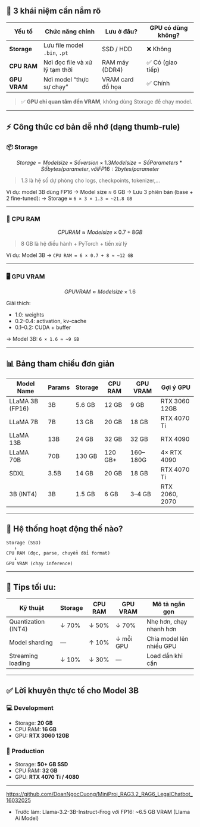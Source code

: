 
## 🧠 **3 khái niệm cần nắm rõ**

| Yếu tố       | Chức năng chính                | Lưu ở đâu?       | GPU có dùng không? |
| ------------ | ------------------------------ | ---------------- | ------------------ |
| **Storage**  | Lưu file model `.bin`, `.pt`   | SSD / HDD        | ❌ Không            |
| **CPU RAM**  | Nơi đọc file và xử lý tạm thời | RAM máy (DDR4)   | ✅ Có (giao tiếp)   |
| **GPU VRAM** | Nơi model “thực sự chạy”       | VRAM card đồ họa | ✅ Chính            |

> ✅ **GPU chỉ quan tâm đến VRAM**, không dùng Storage để chạy model.

---

## ⚡ Công thức cơ bản dễ nhớ (dạng thumb-rule)

### 📦 Storage

```math
Storage = Model size × Số version × 1.3 
Model size = Số Parameters * Số bytes/parameter, với FP16: 2 bytes/parameter
```

> 1.3 là hệ số dự phòng cho logs, checkpoints, tokenizer,...

Ví dụ: model 3B dùng FP16
→ Model size ≈ 6 GB
→ Lưu 3 phiên bản (base + 2 fine-tuned):
→ Storage ≈ `6 × 3 × 1.3 = ~21.8 GB`

---

### 🧠 CPU RAM

```math
CPU RAM ≈ Model size × 0.7 + 8 GB
```

> 8 GB là hệ điều hành + PyTorch + tiền xử lý

Ví dụ: Model 3B
→ `CPU RAM = 6 × 0.7 + 8 ≈ ~12 GB`

---

### 🖥️ GPU VRAM

```math
GPU VRAM ≈ Model size × 1.6
```

Giải thích:

* 1.0: weights
* 0.2–0.4: activation, kv-cache
* 0.1–0.2: CUDA + buffer

→ Model 3B: `6 × 1.6 ≈ ~9 GB`

---

## 📊 **Bảng tham chiếu đơn giản**

| Model Name      | Params | Storage | CPU RAM | GPU VRAM | Gợi ý GPU      |
| --------------- | ------ | ------- | ------- | -------- | -------------- |
| LLaMA 3B (FP16) | 3B     | 5.6 GB  | 12 GB   | 9 GB     | RTX 3060 12GB  |
| LLaMA 7B        | 7B     | 13 GB   | 20 GB   | 18 GB    | RTX 4070 Ti    |
| LLaMA 13B       | 13B    | 24 GB   | 32 GB   | 32 GB    | RTX 4090       |
| LLaMA 70B       | 70B    | 130 GB  | 120 GB+ | 160–180G | 4× RTX 4090    |
| SDXL            | 3.5B   | 14 GB   | 20 GB   | 18 GB    | RTX 4070 Ti    |
| 3B (INT4)       | 3B     | 1.5 GB  | 6 GB    | 3–4 GB   | RTX 2060, 2070 |

---

## 🔎 Hệ thống hoạt động thế nào?

```
Storage (SSD)
   ↓
CPU RAM (đọc, parse, chuyển đổi format)
   ↓
GPU VRAM (chạy inference)
```

---

## 🔧 Tips tối ưu:

| Kỹ thuật            | Storage | CPU RAM | GPU VRAM  | Mô tả ngắn gọn           |
| ------------------- | ------- | ------- | --------- | ------------------------ |
| Quantization (INT4) | ↓ 70%   | ↓ 50%   | ↓ 70%     | Nhẹ hơn, chạy nhanh hơn  |
| Model sharding      | —       | ↑ 10%   | ↓ mỗi GPU | Chia model lên nhiều GPU |
| Streaming loading   | ↓ 10%   | ↓ 30%   | —         | Load dần khi cần         |

---

## ✅ Lời khuyên thực tế cho Model 3B

### 💻 Development

* Storage: **20 GB**
* CPU RAM: **16 GB**
* GPU: **RTX 3060 12GB**

### 🚀 Production

* Storage: **50+ GB SSD**
* CPU RAM: **32 GB**
* GPU: **RTX 4070 Ti / 4080**

---

https://github.com/DoanNgocCuong/MiniProj_RAG3.2_RAG6_LegalChatbot_16032025

- Trước làm: Llama-3.2-3B-Instruct-Frog
với FP16: ~6.5 GB VRAM (Llama Ai Model)

